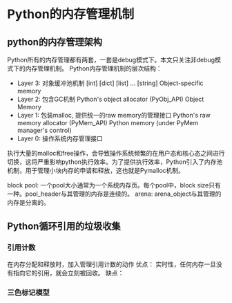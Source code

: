
# Python的内存管理机制

## python的内存管理架构
Python所有的内存管理都有两套，一套是debug模式下。本文只关注非debug模式下的内存管理机制。
Python内存管理机制的层次结构：
- Layer 3: 对象缓冲池机制
\[int\] \[dict\] \[list\] ... \[string\] Object-specific memory
- Layer 2: 包含GC机制
Python's object allocator (PyObj_API)
Object Memory
- Layer 1: 包装malloc, 提供统一的raw memory的管理接口
Python's raw memory allocator (PyMem_API)
Python memory (under PyMem manager's control)
- Layer 0: 操作系统内存管理接口

执行大量的malloc和free操作，会导致操作系统频繁的在用户态和核心态之间进行切换，这将严重影响python执行效率。为了提供执行效率，Python引入了内存池机制，用于管理小块内存的申请和释放，这也就是Pymalloc机制。

block
pool: 一个pool大小通常为一个系统内存页。每个pool中，block size只有一种。pool_header与其管理的内存是连续的。
arena: arena_object与其管理的内存是分离的。

## Python循环引用的垃圾收集
### 引用计数
在内存分配和释放时，加入管理引用计数的动作
优点：
实时性，任何内存一旦没有指向它的引用，就会立刻被回收。
缺点：

### 三色标记模型
<!--stackedit_data:
eyJoaXN0b3J5IjpbLTE4ODI2NjA4ODYsLTU5NTc1ODYzMiwtNj
MyOTg0NDE1LC0xMzk0NTU4OTA3LDgxMjY0OTQxLC0xMTg4MTcz
MDAxLDgyMjUzMzkxNCwtMjA1NTc1OTQ2OSwxMTcyNjgzMjQxXX
0=
-->